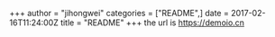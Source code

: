 +++
author = "jihongwei"
categories = ["README",]
date = 2017-02-16T11:24:00Z
title = "README"
+++
the url is https://demoio.cn
